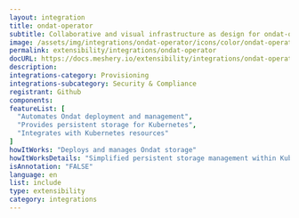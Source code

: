 ```yaml
---
layout: integration
title: ondat-operator
subtitle: Collaborative and visual infrastructure as design for ondat-operator
image: /assets/img/integrations/ondat-operator/icons/color/ondat-operator-color.svg
permalink: extensibility/integrations/ondat-operator
docURL: https://docs.meshery.io/extensibility/integrations/ondat-operator
description: 
integrations-category: Provisioning
integrations-subcategory: Security & Compliance
registrant: Github
components: 
featureList: [
  "Automates Ondat deployment and management",
  "Provides persistent storage for Kubernetes",
  "Integrates with Kubernetes resources"
]
howItWorks: "Deploys and manages Ondat storage"
howItWorksDetails: "Simplified persistent storage management within Kubernetes"
isAnnotation: "FALSE"
language: en
list: include
type: extensibility
category: integrations
---
```


